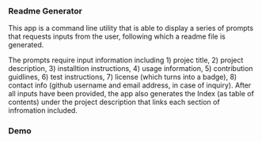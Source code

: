 ### Readme Generator

This app is a command line utility that is able to display a series of prompts that requests inputs from the user, following which a readme file is generated.

The prompts require input information including 1) projec title, 2) project description, 3) installtion instructions, 4) usage information, 5) contribution guidlines, 6) test instructions, 7) license (which turns into a badge), 8) contact info (github username and email address, in case of inquiry). After all inputs have been provided, the app also generates the Index (as table of contents) under the project description that links each section of infromation included.

### Demo
